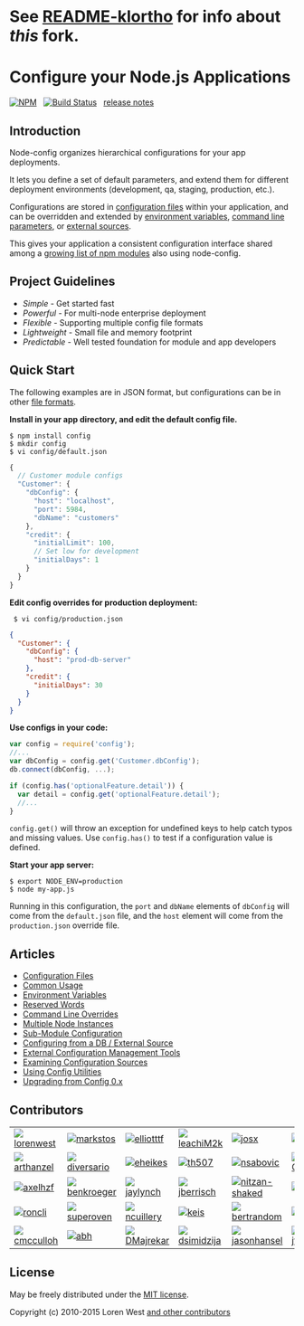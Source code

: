 See [README-klortho](README-klortho.md) for info about *this* fork.
===================================================================


Configure your Node.js Applications
===================================

[![NPM](https://nodei.co/npm/config.svg?downloads=true&downloadRank=true)](https://nodei.co/npm/config/)&nbsp;&nbsp;
[![Build Status](https://secure.travis-ci.org/lorenwest/node-config.svg?branch=master)](https://travis-ci.org/lorenwest/node-config)&nbsp;&nbsp;
[release notes](https://github.com/lorenwest/node-config/blob/master/History.md)

Introduction
------------

Node-config organizes hierarchical configurations for your app deployments.

It lets you define a set of default parameters,
and extend them for different deployment environments (development, qa,
staging, production, etc.).

Configurations are stored in [configuration files](https://github.com/lorenwest/node-config/wiki/Configuration-Files) within your application, and can be overridden and extended by [environment variables](https://github.com/lorenwest/node-config/wiki/Environment-Variables),
 [command line parameters](https://github.com/lorenwest/node-config/wiki/Command-Line-Overrides), or [external sources](https://github.com/lorenwest/node-config/wiki/Configuring-from-an-External-Source).

This gives your application a consistent configuration interface shared among a
[growing list of npm modules](https://www.npmjs.org/browse/depended/config) also using node-config.

Project Guidelines
------------------

* *Simple* - Get started fast
* *Powerful* - For multi-node enterprise deployment
* *Flexible* - Supporting multiple config file formats
* *Lightweight* - Small file and memory footprint
* *Predictable* - Well tested foundation for module and app developers

Quick Start
---------------
The following examples are in JSON format, but configurations can be in other [file formats](https://github.com/lorenwest/node-config/wiki/Configuration-Files#file-formats).

**Install in your app directory, and edit the default config file.**

```shell
$ npm install config
$ mkdir config
$ vi config/default.json
```
```js
{
  // Customer module configs
  "Customer": {
    "dbConfig": {
      "host": "localhost",
      "port": 5984,
      "dbName": "customers"
    },
    "credit": {
      "initialLimit": 100,
      // Set low for development
      "initialDays": 1
    }
  }
}
```

**Edit config overrides for production deployment:**

```shell
 $ vi config/production.json
```

```json
{
  "Customer": {
    "dbConfig": {
      "host": "prod-db-server"
    },
    "credit": {
      "initialDays": 30
    }
  }
}
```

**Use configs in your code:**

```js
var config = require('config');
//...
var dbConfig = config.get('Customer.dbConfig');
db.connect(dbConfig, ...);

if (config.has('optionalFeature.detail')) {
  var detail = config.get('optionalFeature.detail');
  //...
}
```

`config.get()` will throw an exception for undefined keys to help catch typos and missing values.
Use `config.has()` to test if a configuration value is defined.

**Start your app server:**

```shell
$ export NODE_ENV=production
$ node my-app.js
```

Running in this configuration, the `port` and `dbName` elements of `dbConfig`
will come from the `default.json` file, and the `host` element will
come from the `production.json` override file.

Articles
--------

* [Configuration Files](https://github.com/lorenwest/node-config/wiki/Configuration-Files)
* [Common Usage](https://github.com/lorenwest/node-config/wiki/Common-Usage)
* [Environment Variables](https://github.com/lorenwest/node-config/wiki/Environment-Variables)
* [Reserved Words](https://github.com/lorenwest/node-config/wiki/Reserved-Words)
* [Command Line Overrides](https://github.com/lorenwest/node-config/wiki/Command-Line-Overrides)
* [Multiple Node Instances](https://github.com/lorenwest/node-config/wiki/Multiple-Node-Instances)
* [Sub-Module Configuration](https://github.com/lorenwest/node-config/wiki/Sub-Module-Configuration)
* [Configuring from a DB / External Source](https://github.com/lorenwest/node-config/wiki/Configuring-from-an-External-Source)
* [External Configuration Management Tools](https://github.com/lorenwest/node-config/wiki/External-Configuration-Management-Tools)
* [Examining Configuration Sources](https://github.com/lorenwest/node-config/wiki/Examining-Configuration-Sources)
* [Using Config Utilities](https://github.com/lorenwest/node-config/wiki/Using-Config-Utilities)
* [Upgrading from Config 0.x](https://github.com/lorenwest/node-config/wiki/Upgrading-From-Config-0.x)

Contributors
------------
<table id="contributors"><tr><td><img src=https://avatars.githubusercontent.com/u/373538?v=3><a href="https://github.com/lorenwest">lorenwest</a></td><td><img src=https://avatars.githubusercontent.com/u/25829?v=3><a href="https://github.com/markstos">markstos</a></td><td><img src=https://avatars.githubusercontent.com/u/447151?v=3><a href="https://github.com/elliotttf">elliotttf</a></td><td><img src=https://avatars.githubusercontent.com/u/66902?v=3><a href="https://github.com/leachiM2k">leachiM2k</a></td><td><img src=https://avatars.githubusercontent.com/u/791137?v=3><a href="https://github.com/josx">josx</a></td><td><img src=https://avatars.githubusercontent.com/u/133277?v=3><a href="https://github.com/enyo">enyo</a></td></tr><tr><td><img src=https://avatars.githubusercontent.com/u/1077378?v=3><a href="https://github.com/arthanzel">arthanzel</a></td><td><img src=https://avatars.githubusercontent.com/u/355800?v=3><a href="https://github.com/diversario">diversario</a></td><td><img src=https://avatars.githubusercontent.com/u/1656140?v=3><a href="https://github.com/eheikes">eheikes</a></td><td><img src=https://avatars.githubusercontent.com/u/138707?v=3><a href="https://github.com/th507">th507</a></td><td><img src=https://avatars.githubusercontent.com/u/842998?v=3><a href="https://github.com/nsabovic">nsabovic</a></td><td><img src=https://avatars.githubusercontent.com/u/506460?v=3><a href="https://github.com/Osterjour">Osterjour</a></td></tr><tr><td><img src=https://avatars.githubusercontent.com/u/175627?v=3><a href="https://github.com/axelhzf">axelhzf</a></td><td><img src=https://avatars.githubusercontent.com/u/7782055?v=3><a href="https://github.com/benkroeger">benkroeger</a></td><td><img src=https://avatars.githubusercontent.com/u/1246875?v=3><a href="https://github.com/jaylynch">jaylynch</a></td><td><img src=https://avatars.githubusercontent.com/u/145742?v=3><a href="https://github.com/jberrisch">jberrisch</a></td><td><img src=https://avatars.githubusercontent.com/u/1918551?v=3><a href="https://github.com/nitzan-shaked">nitzan-shaked</a></td><td><img src=https://avatars.githubusercontent.com/u/3058150?v=3><a href="https://github.com/Alaneor">Alaneor</a></td></tr><tr><td><img src=https://avatars.githubusercontent.com/u/498929?v=3><a href="https://github.com/roncli">roncli</a></td><td><img src=https://avatars.githubusercontent.com/u/1355559?v=3><a href="https://github.com/superoven">superoven</a></td><td><img src=https://avatars.githubusercontent.com/u/4425455?v=3><a href="https://github.com/ncuillery">ncuillery</a></td><td><img src=https://avatars.githubusercontent.com/u/125062?v=3><a href="https://github.com/keis">keis</a></td><td><img src=https://avatars.githubusercontent.com/u/57770?v=3><a href="https://github.com/bertrandom">bertrandom</a></td><td><img src=https://avatars.githubusercontent.com/u/959858?v=3><a href="https://github.com/laktak">laktak</a></td></tr><tr><td><img src=https://avatars.githubusercontent.com/u/157303?v=3><a href="https://github.com/cmcculloh">cmcculloh</a></td><td><img src=https://avatars.githubusercontent.com/u/16861?v=3><a href="https://github.com/abh">abh</a></td><td><img src=https://avatars.githubusercontent.com/u/28898?v=3><a href="https://github.com/DMajrekar">DMajrekar</a></td><td><img src=https://avatars.githubusercontent.com/u/5358976?v=3><a href="https://github.com/dsimidzija">dsimidzija</a></td><td><img src=https://avatars.githubusercontent.com/u/535667?v=3><a href="https://github.com/jasonhansel">jasonhansel</a></td><td><img src=https://avatars.githubusercontent.com/u/171934?v=3><a href="https://github.com/jthomerson">jthomerson</a></td></tr></table>

License
-------

May be freely distributed under the [MIT license](https://raw.githubusercontent.com/lorenwest/node-config/master/LICENSE).

Copyright (c) 2010-2015 Loren West 
[and other contributors](https://github.com/lorenwest/node-config/graphs/contributors)

